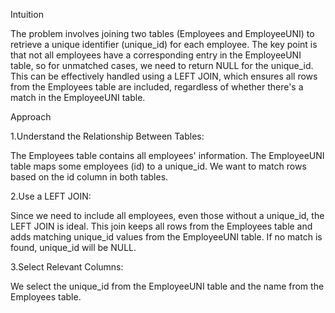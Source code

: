 Intuition

The problem involves joining two tables (Employees and EmployeeUNI) to retrieve a unique identifier (unique_id) for each employee. The key point is that not all employees have a corresponding entry in the EmployeeUNI table, so for unmatched cases, we need to return NULL for the unique_id. This can be effectively handled using a LEFT JOIN, which ensures all rows from the Employees table are included, regardless of whether there's a match in the EmployeeUNI table.

Approach

1.Understand the Relationship Between Tables:

The Employees table contains all employees' information.
The EmployeeUNI table maps some employees (id) to a unique_id.
We want to match rows based on the id column in both tables.

2.Use a LEFT JOIN:

Since we need to include all employees, even those without a unique_id, the LEFT JOIN is ideal.
This join keeps all rows from the Employees table and adds matching unique_id values from the EmployeeUNI table. If no match is found, unique_id will be NULL.

3.Select Relevant Columns:

We select the unique_id from the EmployeeUNI table and the name from the Employees table.
